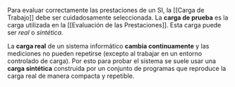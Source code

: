 Para evaluar correctamente las prestaciones de un SI, la [[Carga de Trabajo]] debe ser cuidadosamente seleccionada. La **carga de prueba** es la carga utilizada en la [[Evaluación de las Prestaciones]]. Esta carga puede ser *real* o *sintética*.

La **carga real** de un sistema informático **cambia continuamente** y las mediciones no pueden repetirse (excepto al trabajar en un entorno controlado de carga). Por esto para probar el sistema se suele usar una **carga sintética** construida por un conjunto de programas que reproduce la carga real de manera compacta y repetible. 

